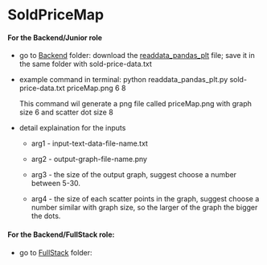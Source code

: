 # SoldPriceMap
#### For the Backend/Junior role

- go to [Backend](Backend) folder:
  download the [readdata_pandas_plt](Backend/readdata_pandas_plt.py) file;
  save it in the same folder with sold-price-data.txt 
  
- example command in terminal: 
  python readdata_pandas_plt.py sold-price-data.txt priceMap.png 6 8
  
  This command wil generate a png file called priceMap.png with graph size 6 and scatter dot size 8

- detail explaination for the inputs

    * arg1 -  input-text-data-file-name.txt
    * arg2 -  output-graph-file-name.pny
    * arg3 -  the size of the output graph,
            suggest choose a number between 5-30.
           
    * arg4 -  the size of each scatter points in the graph,
            suggest choose a number similar with graph size,
            so the larger of the graph the bigger the dots.

#### For the Backend/FullStack role:
- go to [FullStack](FullStack) folder:
